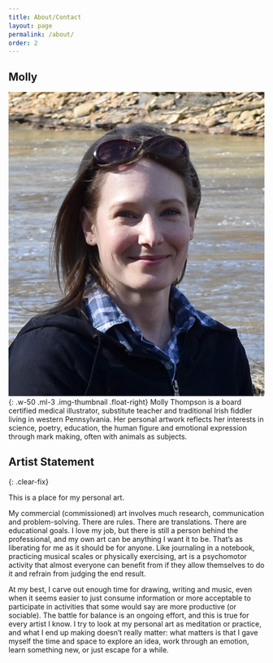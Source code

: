 ```yaml
---
title: About/Contact
layout: page
permalink: /about/
order: 2
---
```


## Molly

![Molly Thompson](/uploads/molly-2020.png){: .w-50 .ml-3 .img-thumbnail .float-right}
Molly Thompson is a board certified medical illustrator, substitute teacher and traditional Irish fiddler living in western Pennsylvania. Her personal artwork reflects her interests in science, poetry, education, the human figure and emotional expression through mark making, often with animals as subjects.

## Artist Statement
{: .clear-fix}

This is a place for my personal art. 

My commercial (commissioned) art involves much research, communication and problem-solving. There are rules. There are translations. There are educational goals. I love my job, but there is still a person behind the professional, and my own art can be anything I want it to be. That’s as liberating for me as it should be for anyone. Like journaling in a notebook, practicing musical scales or physically exercising, art is a psychomotor activity that almost everyone can benefit from if they allow themselves to do it and refrain from judging the end result. 

At my best, I carve out enough time for drawing, writing and music, even when it seems easier to just consume information or more acceptable to participate in activities that some would say are more productive (or sociable). The battle for balance is an ongoing effort, and this is true for every artist I know. I try to look at my personal art as meditation or practice, and what I end up making doesn’t really matter: what matters is that I gave myself the time and space to explore an idea, work through an emotion, learn something new, or just escape for a while.
